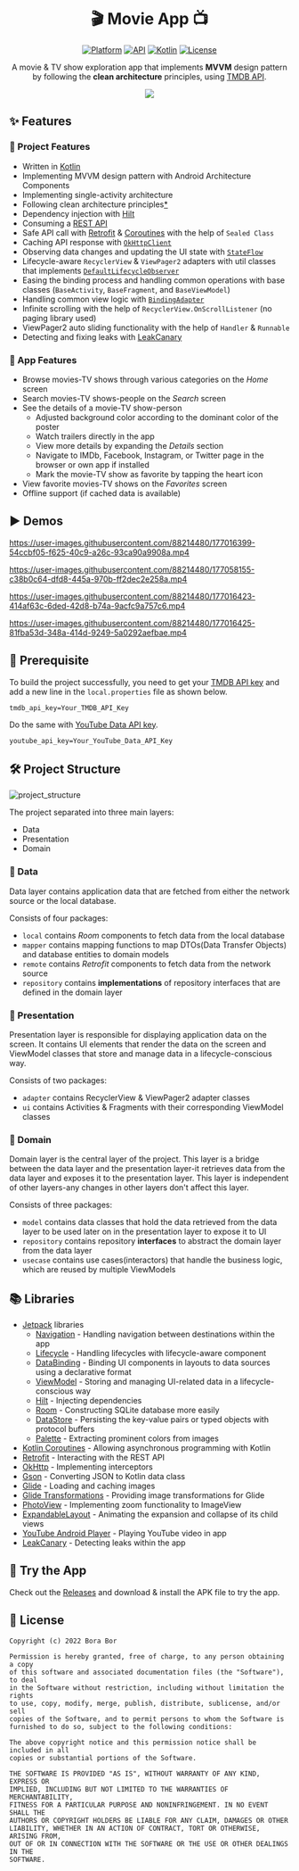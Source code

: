 <h1 align="center">🎬 Movie App 📺</h1>

<p align="center">
  <a href="https://www.android.com/"><img alt="Platform" src="https://img.shields.io/badge/platform-android-brightgreen.svg"/></a>
  <a href="https://developer.android.com/about/versions/lollipop"><img alt="API" src="https://img.shields.io/badge/API-21%2B-brightgreen.svg?style=flat"/></a>
  <a href="https://github.com/JetBrains/kotlin/releases/tag/v1.6.10"><img alt="Kotlin" src="https://img.shields.io/badge/Kotlin-1.6.10-blueviolet"/></a>
  <a href="https://github.com/bbor98/movieapp-mvvm-clean-architecture/blob/main/LICENSE"><img alt="License" src="https://img.shields.io/github/license/bbor98/movieapp-mvvm-clean-architecture"/></a>
</p>

<p align="center">
A movie & TV show exploration app that implements <b>MVVM</b> design pattern by following the <b>clean architecture</b> principles, using 
  <a href="https://www.themoviedb.org/">TMDB API</a>.
</p>

<p align="center">
<img src="https://user-images.githubusercontent.com/88214480/192819481-1dd78b28-4eaf-41d9-a76c-e35992824fcb.png"/>
</p>

## ✨ Features
### 🔸 Project Features
- Written in [Kotlin](https://kotlinlang.org/)
- Implementing MVVM design pattern with Android Architecture Components
- Implementing single-activity architecture
- Following clean architecture principles[*](https://github.com/bbor98/movieapp-mvvm-clean-architecture#-note)
- Dependency injection with [Hilt](https://developer.android.com/training/dependency-injection/hilt-android)
- Consuming a [REST API](https://www.themoviedb.org/documentation/api)
- Safe API call with [Retrofit](https://github.com/square/retrofit) & [Coroutines](https://kotlinlang.org/docs/coroutines-overview.html) with the help of `Sealed Class`
- Caching API response with [`OkHttpClient`](https://square.github.io/okhttp/4.x/okhttp/okhttp3/-ok-http-client/)
- Observing data changes and updating the UI state with [`StateFlow`](https://kotlinlang.org/api/kotlinx.coroutines/kotlinx-coroutines-core/kotlinx.coroutines.flow/-state-flow/)
- Lifecycle-aware `RecyclerView` & `ViewPager2` adapters with util classes that implements [`DefaultLifecycleObserver`](https://developer.android.com/reference/androidx/lifecycle/DefaultLifecycleObserver)
- Easing the binding process and handling common operations with base classes (`BaseActivity`, `BaseFragment`, and `BaseViewModel`)
- Handling common view logic with [`BindingAdapter`](https://developer.android.com/topic/libraries/data-binding/binding-adapters)
- Infinite scrolling with the help of `RecyclerView.OnScrollListener` (no paging library used)
- ViewPager2 auto sliding functionality with the help of `Handler` & `Runnable`
- Detecting and fixing leaks with [LeakCanary](https://github.com/square/leakcanary)

### 🔹 App Features
- Browse movies-TV shows through various categories on the *Home* screen
- Search movies-TV shows-people on the *Search* screen
- See the details of a movie-TV show-person
  - Adjusted background color according to the dominant color of the poster
  - Watch trailers directly in the app
  - View more details by expanding the *Details* section
  - Navigate to IMDb, Facebook, Instagram, or Twitter page in the browser or own app if installed
  - Mark the movie-TV show as favorite by tapping the heart icon
- View favorite movies-TV shows on the *Favorites* screen
- Offline support (if cached data is available)

## ▶ Demos
https://user-images.githubusercontent.com/88214480/177016399-54ccbf05-f625-40c9-a26c-93ca90a9908a.mp4

https://user-images.githubusercontent.com/88214480/177058155-c38b0c64-dfd8-445a-970b-ff2dec2e258a.mp4

https://user-images.githubusercontent.com/88214480/177016423-414af63c-6ded-42d8-b74a-9acfc9a757c6.mp4

https://user-images.githubusercontent.com/88214480/177016425-81fba53d-348a-414d-9249-5a0292aefbae.mp4

## 🔑 Prerequisite
To build the project successfully, you need to get your [TMDB API key](https://developers.themoviedb.org/3/getting-started/introduction) and add a new line in the `local.properties` file as shown below.
```
tmdb_api_key=Your_TMDB_API_Key
```

Do the same with [YouTube Data API key](https://developers.google.com/youtube/v3/getting-started).
```
youtube_api_key=Your_YouTube_Data_API_Key
```

## 🛠 Project Structure
![project_structure](https://user-images.githubusercontent.com/88214480/170804469-e66731e5-e40c-4d61-a663-ff3eb02affdd.png)

The project separated into three main layers:
- Data
- Presentation
- Domain

### 🔸 Data
Data layer contains application data that are fetched from either the network source or the local database.

Consists of four packages:
- `local` contains *Room* components to fetch data from the local database
- `mapper` contains mapping functions to map DTOs(Data Transfer Objects) and database entities to domain models
- `remote` contains *Retrofit* components to fetch data from the network source
- `repository` contains **implementations** of repository interfaces that are defined in the domain layer

### 🔸 Presentation
Presentation layer is responsible for displaying application data on the screen. It contains  UI elements that render the data on the screen and ViewModel classes that store and manage data in a lifecycle-conscious way.

Consists of two packages:
- `adapter` contains RecyclerView & ViewPager2 adapter classes
- `ui` contains Activities & Fragments with their corresponding ViewModel classes

### 🔸 Domain
Domain layer is the central layer of the project. This layer is a bridge between the data layer and the presentation layer-it retrieves data from the data layer and exposes it to the presentation layer. This layer is independent of other layers-any changes in other layers don't affect this layer.

Consists of three packages:
- `model` contains data classes that hold the data retrieved from the data layer to be used later on in the presentation layer to expose it to UI
- `repository` contains repository **interfaces** to abstract the domain layer from the data layer
- `usecase` contains use cases(interactors) that handle the business logic, which are reused by multiple ViewModels

## 📚 Libraries
- [Jetpack](https://developer.android.com/jetpack) libraries
  - [Navigation](https://developer.android.com/guide/navigation) - Handling navigation between destinations within the app
  - [Lifecycle](https://developer.android.com/topic/libraries/architecture/lifecycle) - Handling lifecycles with lifecycle-aware component
  - [DataBinding](https://developer.android.com/topic/libraries/data-binding) - Binding UI components in layouts to data sources using a declarative format
  - [ViewModel](https://developer.android.com/topic/libraries/architecture/viewmodel) - Storing and managing UI-related data in a lifecycle-conscious way
  - [Hilt](https://developer.android.com/training/dependency-injection/hilt-android) - Injecting dependencies
  - [Room](https://developer.android.com/training/data-storage/room) - Constructing SQLite database more easily
  - [DataStore](https://developer.android.com/topic/libraries/architecture/datastore) - Persisting the key-value pairs or typed objects with protocol buffers
  - [Palette](https://developer.android.com/training/material/palette-colors) - Extracting prominent colors from images
- [Kotlin Coroutines](https://kotlinlang.org/docs/coroutines-overview.html) - Allowing asynchronous programming with Kotlin
- [Retrofit](https://github.com/square/retrofit) - Interacting with the REST API
- [OkHttp](https://github.com/square/okhttp) - Implementing interceptors
- [Gson](https://github.com/google/gson) - Converting JSON to Kotlin data class
- [Glide](https://github.com/bumptech/glide) - Loading and caching images
- [Glide Transformations](https://github.com/wasabeef/glide-transformations) - Providing image transformations for Glide
- [PhotoView](https://github.com/Baseflow/PhotoView) - Implementing zoom functionality to ImageView
- [ExpandableLayout](https://github.com/cachapa/ExpandableLayout) - Animating the expansion and collapse of its child views
- [YouTube Android Player](https://developers.google.com/youtube/android/player) - Playing YouTube video in app
- [LeakCanary](https://github.com/square/leakcanary) - Detecting leaks within the app

## 📱 Try the App
Check out the [Releases](https://github.com/bbor98/movieapp-mvvm-clean-architecture/releases) and download & install the APK file to try the app.

## 📜 License
```
Copyright (c) 2022 Bora Bor

Permission is hereby granted, free of charge, to any person obtaining a copy
of this software and associated documentation files (the "Software"), to deal
in the Software without restriction, including without limitation the rights
to use, copy, modify, merge, publish, distribute, sublicense, and/or sell
copies of the Software, and to permit persons to whom the Software is
furnished to do so, subject to the following conditions:

The above copyright notice and this permission notice shall be included in all
copies or substantial portions of the Software.

THE SOFTWARE IS PROVIDED "AS IS", WITHOUT WARRANTY OF ANY KIND, EXPRESS OR
IMPLIED, INCLUDING BUT NOT LIMITED TO THE WARRANTIES OF MERCHANTABILITY,
FITNESS FOR A PARTICULAR PURPOSE AND NONINFRINGEMENT. IN NO EVENT SHALL THE
AUTHORS OR COPYRIGHT HOLDERS BE LIABLE FOR ANY CLAIM, DAMAGES OR OTHER
LIABILITY, WHETHER IN AN ACTION OF CONTRACT, TORT OR OTHERWISE, ARISING FROM,
OUT OF OR IN CONNECTION WITH THE SOFTWARE OR THE USE OR OTHER DEALINGS IN THE
SOFTWARE.
```
